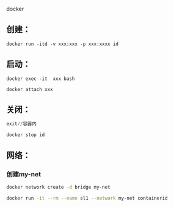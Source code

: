 docker

## 创建：

```
docker run -itd -v xxx:xxx -p xxx:xxxx id
```

## 启动：

```
docker exec -it  xxx bash
```

```
docker attach xxx
```

## 关闭：

```python
exit//容器内
```

```
docker stop id
```

## 网络：

### 创建my-net

```bash
docker network create -d bridge my-net
```

```bash
docker run -it --rm --name sl1 --network my-net containerid
```







